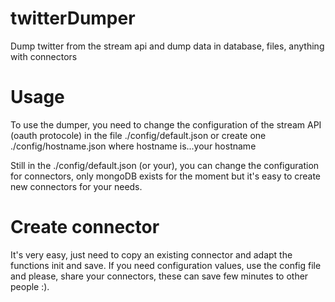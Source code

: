 twitterDumper
=============

Dump twitter from the stream api and dump data in database, files, anything with connectors

Usage
==

To use the dumper, you need to change the configuration of the stream API (oauth protocole) in the file ./config/default.json or create one ./config/hostname.json where hostname is...your hostname

Still in the ./config/default.json (or your), you can change the configuration for connectors, only mongoDB exists for the moment but it's easy to create new connectors for your needs.

Create connector
==
It's very easy, just need to copy an existing connector and adapt the functions init and save.
If you need configuration values, use the config file and please, share your connectors, these can save few minutes to other people :).